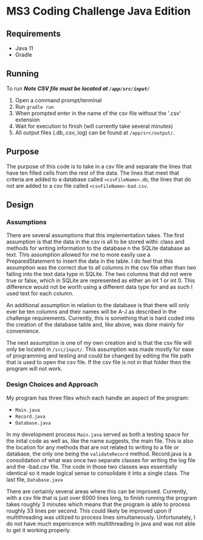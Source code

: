 # MS3 Coding Challenge Java Edition

## **Requirements**

- Java 11
- Gradle

## **Running**

To run
***Note CSV file must be located at `/app/src/input/`***
1. Open a command prompt/terminal
2. Run `gradle run`
3. When prompted enter in the name of the csv file without the '.csv' extension
4. Wait for execution to finish (will currently take several minutes)
5. All output files (.db,.csv,.log) can be found at `/app/src/output/`.

## **Purpose**

The purpose of this code is to take in a csv file and separate the lines that have ten filled cells from the rest of the data. The lines that meet that criteria are added to a database called `<csvFileName>.db`, the lines that do not are added to a csv file called `<csvFileName>-bad.csv`.

## **Design**

### Assumptions

There are several assumptions that this implementation takes. The first assumption is that the data in the csv is all to be stored withi: class and methods for writing information to the database
n the SQLite database as text. This assumption allowed for me to more easily use a PreparedStatement to insert the data in the table. I do feel that this assumption was the correct due to all columns in the csv file other than two falling into the text data type in SQLite. The two columns that did not were true or false, which in SQLite are represented as either an int 1 or int 0. This difference would not be worth using a different data type for and as such I used text for each column.

An additional assumption in relation to the database is that there will only ever be ten columns and their names will be A-J as described in the challenge requirements. Currently, this is something that is hard coded into the creation of the database table and, like above, was done mainly for convenience.

The next assumption is one of my own creation and is that the csv file will only be located in `/src/input/`. This assumption was made mostly for ease of programming and testing and could be changed by editing the file path that is used to open the csv file. If the csv file is not in that folder then the program will not work.


### Design Choices and Approach

My program has three files which each handle an aspect of the program:

- `Main.java`
- `Record.java`
- `Database.java`

In my development process `Main.java` served as both a testing space for the inital code as well as, like the name suggests, the main file. This is also the location for any methods that are not related to writing to a file or database, the only one being the `validateRecord` method. Record.java is a consolidation of what was once two separate classes for writing the log file and the -bad.csv file. The code in those two classes was essentially identical so it made logical sense to consolidate it into a single class. The last file, `Database.java`

There are certainly several areas where this can be improved. Currently, with a csv file that is just over 6000 lines long, to finish running the program takes roughly 3 minutes which means that the program is able to process roughly 33 lines per second. This could likely be improved upon if multithreading was utilized to process lines simultaneously. Unfortunately, I do not have much expericence with multithreading in java and was not able to get it working properly.